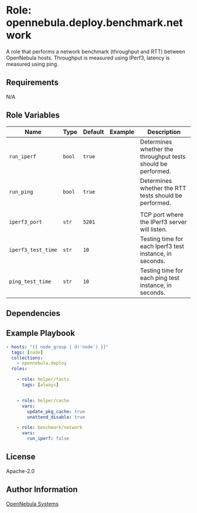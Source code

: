 Role: opennebula.deploy.benchmark.network
=============================

A role that performs a network benchmark (throughput and RTT) between OpenNebula hosts. Throughput is measured using IPerf3, latency is measured using ping.

Requirements
------------

N/A

Role Variables
--------------

| Name                     | Type   | Default            | Example             | Description                                                       |
|--------------------------|--------|--------------------|---------------------|-------------------------------------------------------------------|
| `run_iperf`         | `bool`  | `true`         |                     | Determines whether the throughput tests should be performed.                |
| `run_ping`         | `bool`  | `true`         |                     | Determines whether the RTT tests should be performed.                |
|                          |        |                    |                     |                                                                   |
| `iperf3_port`            | `str`  | `5201` |                     | TCP port where the IPerf3 server will listen.                     |
| `iperf3_test_time`           | `str`  | `10` |                     | Testing time for each Iperf3 test instance, in seconds. |
| `ping_test_time`           | `str`  | `10` |                     | Testing time for each ping test instance, in seconds. |

Dependencies
------------

Example Playbook
----------------

```yaml
- hosts: "{{ node_group | d('node') }}"
  tags: [node]
  collections:
    - opennebula.deploy
  roles:

    - role: helper/facts
      tags: [always]


    - role: helper/cache
      vars:
        update_pkg_cache: true
        unattend_disable: true

    - role: benchmark/network
      vars:
        run_iperf: false
```

License
-------

Apache-2.0

Author Information
------------------

[OpenNebula Systems](https://opennebula.io/)
